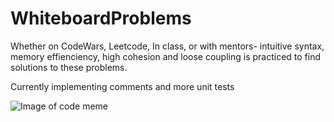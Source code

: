 # WhiteboardProblems

Whether on CodeWars, Leetcode, In class, or with mentors- intuitive syntax, memory effienciency, high cohesion and loose coupling is practiced to find solutions to these problems. 

Currently implementing comments and more unit tests

![Image of code meme](https://cdn-images-1.medium.com/max/1200/0*0jBreLbQiLwEDd_g.jpg)
